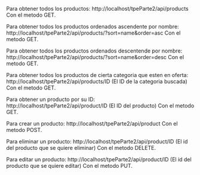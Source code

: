 Para obtener todos los productos: http://localhost/tpeParte2/api/products   Con el metodo GET.

Para obtener todos los productos ordenados ascendente por nombre: http://localhost/tpeParte2/api/products/?sort=name&order=asc   Con el metodo GET.

Para obtener todos los productos ordenados descentende por nombre: http://localhost/tpeParte2/api/products/?sort=name&order=desc     Con el metodo GET.

Para obtener todos los productos de cierta categoria que esten en oferta: http://localhost/tpeParte2/api/products/ID   (El ID de la categoria buscada)  Con el metodo GET.

Para obtener un producto por su ID: http://localhost/tpeParte2/api/product/ID (El ID del producto) Con el metodo GET.

Para crear un producto: http://localhost/tpeParte2/api/product Con el metodo POST.

Para eliminar un producto: http://localhost/tpeParte2/api/product/ID (El id del producto que se quiere eliminar) Con el metodo DELETE. 

Para editar un producto: http://localhost/tpeParte2/api/product/ID (El id del producto que se quiere editar) Con el metodo PUT.



